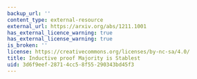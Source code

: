 ```yaml
---
backup_url: ''
content_type: external-resource
external_url: https://arxiv.org/abs/1211.1001
has_external_licence_warning: true
has_external_license_warning: true
is_broken: ''
license: https://creativecommons.org/licenses/by-nc-sa/4.0/
title: Inductive proof Majority is Stablest
uid: 3d6f9eef-2871-4cc5-8f55-290343bd45f3
---
```

